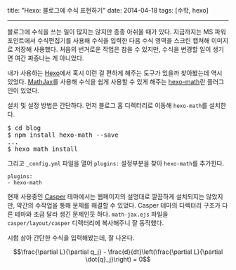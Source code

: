 title: "Hexo: 블로그에 수식 표현하기"
date: 2014-04-18
tags: [수학, hexo]

---
블로그에 수식을 쓰는 일이 많지는 않지만 종종 아쉬울 때가 있다. 지금까지는 MS 파워포인트에서 수식편집기를 사용해 수식을 입력한 다음 수식 영역을 스크린 캡쳐해 이미지로 저장해 사용했다. 처음의 번거로운 작업은 참을 수 있지만, 수식을 변경할 일이 생기면 여간 짜증나는 게 아니었다.
<!-- more -->

내가 사용하는 [Hexo](http://hexo.io)에서 혹시 이런 걸 편하게 해주는 도구가 있을까 찾아봤는데 역시 있었다. [MathJax](http://www.mathjax.org/)를 사용해 수식을 쉽게 사용할 수 있게 해주는 [hexo-math](https://www.npmjs.org/package/hexo-math)란 플러그인이 있었다.

설치 및 설정 방법은 간단하다. 먼저 블로그 홈 디렉터리로 이동해 `hexo-math`를 설치한다.

<pre class="console">
$ cd blog
$ npm install hexo-math --save
...
$ hexo math install
</pre>

그리고 `_config.yml` 파일을 열어 `plugins:` 설정부분을 찾아 `hexo-math`를 추가한다.
```
plugins:
- hexo-math
```

현재 사용중인 [Casper](https://github.com/kywk/hexo-theme-casper) 테마에서는 웹페이지의 설명대로 깔끔하게 설치되지는 않았지만, 약간의 수작업을 통해 문제를 해결할 수 있었다. Casper 테마의 디렉터리 구조가 다른 테마와 조금 달라 생긴 문제인듯 하다. `math-jax.ejs` 파일을 `casper/layout/casper` 디렉터리에 복사해주니 잘 동작했다.

시험 삼아 간단한 수식을 입력해봤는데, 잘 나온다.

$$\frac{\partial L}{\partial q_j} - \frac{d}{dt}\left(\frac{\partial L}{\partial \dot{q}_j}\right) = 0$$
